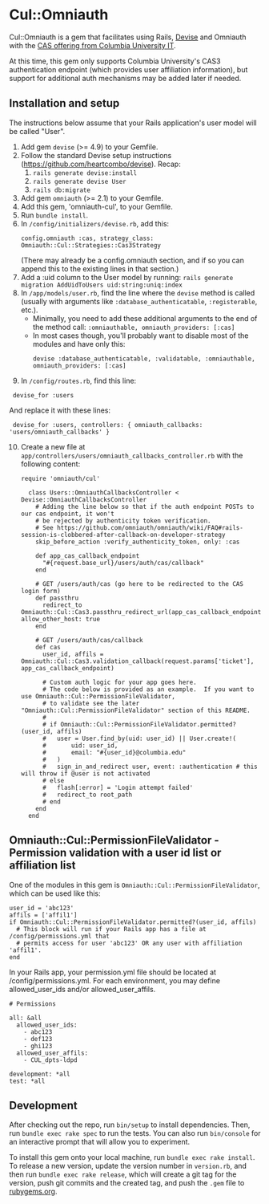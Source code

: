 # Cul::Omniauth

Cul::Omniauth is a gem that facilitates using Rails, [Devise](https://github.com/plataformatec/devise "Devise") and Omniauth with the [CAS offering from Columbia University IT](https://cuit.columbia.edu/cas-authentication "CUIT CAS Documentation").

At this time, this gem only supports Columbia University's CAS3 authentication endpoint (which provides user affiliation information), but support for additional auth mechanisms may be added later if needed.

## Installation and setup

The instructions below assume that your Rails application's user model will be called "User".

1. Add gem `devise` (>= 4.9) to your Gemfile.
2. Follow the standard Devise setup instructions (https://github.com/heartcombo/devise).  Recap:
   1. `rails generate devise:install`
   2. `rails generate devise User`
   3. `rails db:migrate`
3. Add gem `omniauth` (>= 2.1) to your Gemfile.
4. Add this gem, 'omniauth-cul', to your Gemfile.
5. Run `bundle install`.
6. In `/config/initializers/devise.rb`, add this:
   ```
   config.omniauth :cas, strategy_class: Omniauth::Cul::Strategies::Cas3Strategy
   ```
   (There may already be a config.omniauth section, and if so you can append this to the existing lines in that section.)
7. Add a :uid column to the User model by running: `rails generate migration AddUidToUsers uid:string:uniq:index`
8. In `/app/models/user.rb`, find the line where the `devise` method is called (usually with arguments like `:database_authenticatable`, `:registerable`, etc.).
   - Minimally, you need to add these additional arguments to the end of the method call: `:omniauthable, omniauth_providers: [:cas]`
   - In most cases though, you'll probably want to disable most of the modules and have only this:
      ```
      devise :database_authenticatable, :validatable, :omniauthable, omniauth_providers: [:cas]
      ```
9.  In `/config/routes.rb`, find this line:
   ```
    devise_for :users
   ```
   And replace it with these lines:
   ```
    devise_for :users, controllers: { omniauth_callbacks: 'users/omniauth_callbacks' }
   ```
10. Create a new file at `app/controllers/users/omniauth_callbacks_controller.rb` with the following content:
    ```
    require 'omniauth/cul'

      class Users::OmniauthCallbacksController < Devise::OmniauthCallbacksController
        # Adding the line below so that if the auth endpoint POSTs to our cas endpoint, it won't
        # be rejected by authenticity token verification.
        # See https://github.com/omniauth/omniauth/wiki/FAQ#rails-session-is-clobbered-after-callback-on-developer-strategy
        skip_before_action :verify_authenticity_token, only: :cas

        def app_cas_callback_endpoint
          "#{request.base_url}/users/auth/cas/callback"
        end

        # GET /users/auth/cas (go here to be redirected to the CAS login form)
        def passthru
          redirect_to Omniauth::Cul::Cas3.passthru_redirect_url(app_cas_callback_endpoint), allow_other_host: true
        end

        # GET /users/auth/cas/callback
        def cas
          user_id, affils = Omniauth::Cul::Cas3.validation_callback(request.params['ticket'], app_cas_callback_endpoint)

          # Custom auth logic for your app goes here.
          # The code below is provided as an example.  If you want to use Omniauth::Cul::PermissionFileValidator,
          # to validate see the later "Omniauth::Cul::PermissionFileValidator" section of this README.
          #
          # if Omniauth::Cul::PermissionFileValidator.permitted?(user_id, affils)
          #   user = User.find_by(uid: user_id) || User.create!(
          #       uid: user_id,
          #       email: "#{user_id}@columbia.edu"
          #   )
          #   sign_in_and_redirect user, event: :authentication # this will throw if @user is not activated
          # else
          #   flash[:error] = 'Login attempt failed'
          #   redirect_to root_path
          # end
        end
      end
    ```

## Omniauth::Cul::PermissionFileValidator - Permission validation with a user id list or affiliation list

One of the modules in this gem is `Omniauth::Cul::PermissionFileValidator`, which can be used like this:

```
user_id = 'abc123'
affils = ['affil1']
if Omniauth::Cul::PermissionFileValidator.permitted?(user_id, affils)
  # This block will run if your Rails app has a file at /config/permissions.yml that
  # permits access for user 'abc123' OR any user with affiliation 'affil1'.
end
```

In your Rails app, your permission.yml file should be located at /config/permissions.yml.  For each environment, you may define allowed_user_ids and/or allowed_user_affils.

```
# Permissions

all: &all
  allowed_user_ids:
    - abc123
    - def123
    - ghi123
  allowed_user_affils:
    - CUL_dpts-ldpd

development: *all
test: *all
```

## Development

After checking out the repo, run `bin/setup` to install dependencies. Then, run `bundle exec rake spec` to run the tests. You can also run `bin/console` for an interactive prompt that will allow you to experiment.

To install this gem onto your local machine, run `bundle exec rake install`. To release a new version, update the version number in `version.rb`, and then run `bundle exec rake release`, which will create a git tag for the version, push git commits and the created tag, and push the `.gem` file to [rubygems.org](https://rubygems.org).

